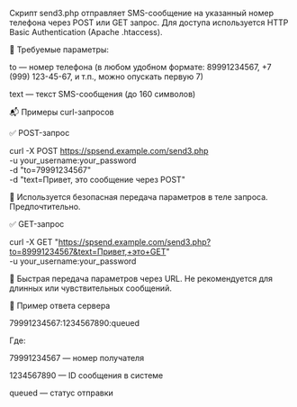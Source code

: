 Скрипт send3.php отправляет SMS-сообщение на указанный номер телефона через POST или GET запрос.
Для доступа используется HTTP Basic Authentication (Apache .htaccess).

🔐 Требуемые параметры:

to — номер телефона (в любом удобном формате: 89991234567, +7 (999) 123-45-67, и т.п., можно опускать первую 7)

text — текст SMS-сообщения (до 160 символов)

📬 Примеры curl-запросов

✅ POST-запрос

curl -X POST https://spsend.example.com/send3.php \
  -u your_username:your_password \
  -d "to=79991234567" \
  -d "text=Привет, это сообщение через POST"
  
📌 Используется безопасная передача параметров в теле запроса. Предпочтительно.

✅ GET-запрос

curl -X GET "https://spsend.example.com/send3.php?to=89991234567&text=Привет,+это+GET" \
  -u your_username:your_password
  
📌 Быстрая передача параметров через URL. Не рекомендуется для длинных или чувствительных сообщений.

🔁 Пример ответа сервера

79991234567:1234567890:queued

Где:

79991234567 — номер получателя

1234567890 — ID сообщения в системе

queued — статус отправки
